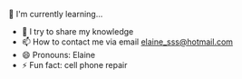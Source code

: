 🌱 I'm currently learning...
- 💞️ I try to share my knowledge
- 📫 How to contact me via email elaine_sss@hotmail.com
- 😄 Pronouns: Elaine
- ⚡ Fun fact: cell phone repair

<!---
ElaineSds19/ElaineSds19 is a ✨ special ✨ repository because its `README.md` (this file) appears on your GitHub profile.
You can click the Preview link to take a look at your changes.
--->

